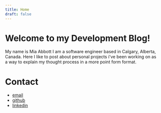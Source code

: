 ```yaml
---
title: Home
draft: false
---
```

# Welcome to my Development Blog!
My name is Mia Abbott I am a software engineer based in Calgary, Alberta, Canada. Here I like to post about personal projects i've been working on as a way to explain my thought process in a more point form format.

# Contact
- [email](mailto:mia.abbott96@gmail.com)
- [github](https://github.com/miabobia)
- [linkedin](https://www.linkedin.com/in/mia-abbott-003132238/)